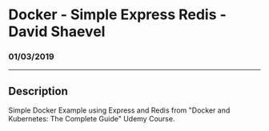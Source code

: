 # Docker - Simple Express Redis - David Shaevel

### 01/03/2019

---

## Description
Simple Docker Example using Express and Redis from "Docker and Kubernetes: The Complete Guide" Udemy Course.